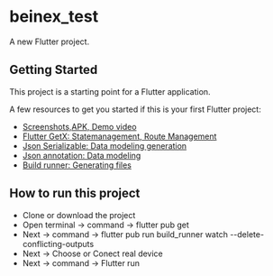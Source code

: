 # beinex_test

A new Flutter project.

## Getting Started

This project is a starting point for a Flutter application.

A few resources to get you started if this is your first Flutter project:

- [Screenshots,APK, Demo video](https://drive.google.com/drive/folders/1HcKLfsd1pebdhM0pFpJjA-2YePQ9o-7E?usp=sharing)
- [Flutter GetX: Statemanagement, Route Management](https://pub.dev/packages/get)
- [Json Serializable: Data modeling generation](https://pub.dev/packages/json_serializable)
- [Json annotation: Data modeling](https://pub.dev/packages/json_annotation)
- [Build runner: Generating files](https://pub.dev/packages/build_runner)

## How to run this project

- Clone or download the project
- Open terminal -> command -> flutter pub get
- Next -> command -> flutter pub run build_runner watch --delete-conflicting-outputs
- Next -> Choose or Conect real device
- Next -> command ->  Flutter run

